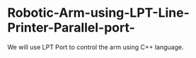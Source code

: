# Robotic-Arm-using-LPT-Line-Printer-Parallel-port-
We will use LPT Port to control the arm using C++ language.
